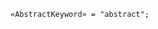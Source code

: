 <!-- This file is generated automatically by infrastructure scripts. Please don't edit by hand. -->

<!-- markdownlint-disable first-line-h1 -->

```{ .ebnf .slang-ebnf #AbstractKeyword }
«AbstractKeyword» = "abstract";
```
